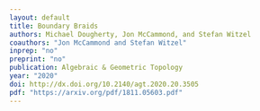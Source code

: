 ```yaml
---
layout: default
title: Boundary Braids
authors: Michael Dougherty, Jon McCammond, and Stefan Witzel
coauthors: "Jon McCammond and Stefan Witzel"
inprep: "no"
preprint: "no"
publication: Algebraic & Geometric Topology
year: "2020"
doi: http://dx.doi.org/10.2140/agt.2020.20.3505
pdf: "https://arxiv.org/pdf/1811.05603.pdf"
---
```

